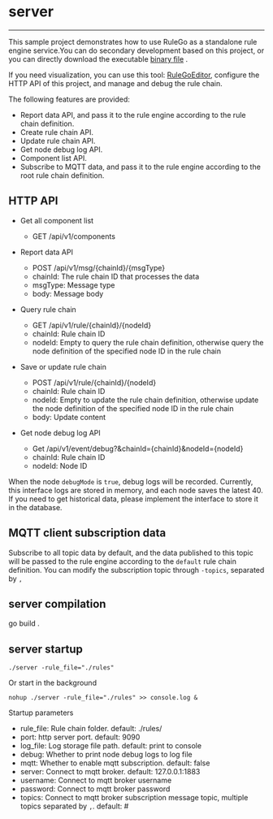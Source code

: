 # server

------

This sample project demonstrates how to use RuleGo as a standalone rule engine service.You can do secondary development based on this project, or you can directly download the executable [binary file](https://github.com/rulego/rulego/releases) .

If you need visualization, you can use this tool: [RuleGoEditor](https://editor.rulego.cc/), configure the HTTP API of this project, and manage and debug the rule chain.

The following features are provided:
* Report data API, and pass it to the rule engine according to the rule chain definition.
* Create rule chain API.
* Update rule chain API.
* Get node debug log API.
* Component list API.
* Subscribe to MQTT data, and pass it to the rule engine according to the root rule chain definition.

## HTTP API

* Get all component list
  - GET /api/v1/components

* Report data API
  - POST /api/v1/msg/{chainId}/{msgType}
  - chainId: The rule chain ID that processes the data
  - msgType: Message type
  - body: Message body

* Query rule chain
  - GET /api/v1/rule/{chainId}/{nodeId}
  - chainId: Rule chain ID
  - nodeId: Empty to query the rule chain definition, otherwise query the node definition of the specified node ID in the rule chain

* Save or update rule chain
  - POST /api/v1/rule/{chainId}/{nodeId}
  - chainId: Rule chain ID
  - nodeId: Empty to update the rule chain definition, otherwise update the node definition of the specified node ID in the rule chain
  - body: Update content

* Get node debug log API
  - Get /api/v1/event/debug?&chainId={chainId}&nodeId={nodeId}
  - chainId: Rule chain ID
  - nodeId:  Node ID

When the node `debugMode` is `true`, debug logs will be recorded. Currently, this interface logs are stored in memory, and each node saves the latest 40. If you need to get historical data, please implement the interface to store it in the database.

## MQTT client subscription data

Subscribe to all topic data by default, and the data published to this topic will be passed to the rule engine according to the `default` rule chain definition.
You can modify the subscription topic through `-topics`, separated by `,`

## server compilation

go build .

## server startup

```shell
./server -rule_file="./rules"
```

Or start in the background
```shell
nohup ./server -rule_file="./rules" >> console.log &
```

Startup parameters
- rule_file: Rule chain folder. default: ./rules/
- port: http server port. default: 9090
- log_file: Log storage file path. default: print to console
- debug: Whether to print node debug logs to log file
- mqtt: Whether to enable mqtt subscription. default: false
- server: Connect to mqtt broker. default: 127.0.0.1:1883
- username: Connect to mqtt broker username
- password: Connect to mqtt broker password
- topics: Connect to mqtt broker subscription message topic, multiple topics separated by `,`. default: #